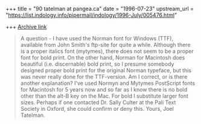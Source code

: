 +++
title = "90 tatelman at pangea.ca"
date = "1996-07-23"
upstream_url = "https://list.indology.info/pipermail/indology/1996-July/005476.html"

+++
[Archive link](https://list.indology.info/pipermail/indology/1996-July/005476.html)

>A question - I have used the Norman font for Windows (TTF), available from
>John Smith's ftp-site for quite a while. Although there is a proper italics
>font (mytymes), there does not seem to be a proper font for bold print. On
>the other hand, Norman for Macintosh does beautiful (i.e. discernable) bold
>print, so I presume somebody designed proper bold print for the original
>Norman typeface, but this was never really done for the TTF-version. Am I
>correct, or is there another explanation?
        I've used Normyn and Mytymes PostScript fonts for Macintosh for 5
years now and so far as I know there is no bold other than the alt-B key on
the Mac. For bold I substitute larger font sizes. Perhaps if one contacted
Dr. Sally Culter at the Pali Text Society in Oxford, she could confirm or
deny this.
                                        Yours,
                                        Joel Tatelman.






